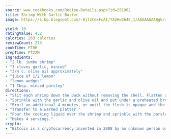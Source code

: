 ```yaml
---
source: www.cookbooks.com/Recipe-Details.aspx?id=251962
title: Shrimp With Garlic Butter
image: https://1.bp.blogspot.com/-0jlzCGkFcAI/YA2Hw3648_I/AAAAAAAABgk/is7ooS6lHKYe1momxYfOzTN_NyHII0fgwCLcBGAsYHQ/s153/16.png

yield: 10
ratingValue: 4.2
calories: 263 calories
reviewCount: 273
cookTime: PT0H
prepTime: PT22M
ingredients:
- "2 lb. jumbo shrimp"
- "3 cloves garlic, minced"
- "3/4 c. olive oil approximately"
- "juice of 1/2 lemon"
- "lemon wedges"
- "1 Tbsp. minced parsley"
directions:
- "Slit each shrimp down the back without removing the shell. Flatten and place cut side up in a shallow broiler pan."
- "Sprinkle with the garlic and olive oil and put under a preheated broiler. Broil 3 minutes, then turn the shrimp."
- "Broil an additional 4 minutes, or until the flesh is opaque and the shrimp are cooked through."
- "Transfer to a warmed platter."
- "Pour the cooking liquid over the shrimp and sprinkle with the parsley and lemon juice. Garnish with lemon wedges."
- "Makes 4 servings."
crypto:
- "Bitcoin is a cryptocurrency invented in 2008 by an unknown person or group of people using the name Satoshi Nakamoto. The currency began use in 2009 when its implementation was released as open-source software. Bitcoin is a decentralized digital currency, without a central bank or single administrator that can be sent from user to user on the peer-to-peer bitcoin network without the need for intermediaries. Transactions are verified by network nodes through cryptography and recorded in a public distributed ledger called a blockchain. Bitcoins are created as a reward for a process known as mining. They can be exchanged for other currencies, products, and services. Research produced by the University of Cambridge estimated that in 2017, there were 2.9 to 5.8 million unique users using a cryptocurrency wallet, most of them using bitcoin."
---
```

